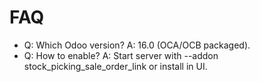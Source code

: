 # FAQ

- Q: Which Odoo version? A: 16.0 (OCA/OCB packaged).
- Q: How to enable? A: Start server with --addon stock_picking_sale_order_link or install in UI.

